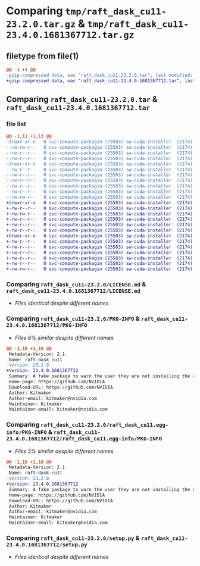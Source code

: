 # Comparing `tmp/raft_dask_cu11-23.2.0.tar.gz` & `tmp/raft_dask_cu11-23.4.0.1681367712.tar.gz`

## filetype from file(1)

```diff
@@ -1 +1 @@
-gzip compressed data, was "raft_dask_cu11-23.2.0.tar", last modified: Fri Feb 10 16:30:53 2023, max compression
+gzip compressed data, was "raft_dask_cu11-23.4.0.1681367712.tar", last modified: Thu Apr 13 18:15:08 2023, max compression
```

## Comparing `raft_dask_cu11-23.2.0.tar` & `raft_dask_cu11-23.4.0.1681367712.tar`

### file list

```diff
@@ -1,11 +1,13 @@
-drwxr-xr-x   0 svc-compute-packagin (25503) sw-cuda-installer  (2174)        0 2023-02-10 16:30:53.212726 raft_dask_cu11-23.2.0/
--rw-rw-r--   0 svc-compute-packagin (25503) sw-cuda-installer  (2174)    11336 2023-02-09 04:19:24.000000 raft_dask_cu11-23.2.0/LICENSE.md
--rw-r--r--   0 svc-compute-packagin (25503) sw-cuda-installer  (2174)     1604 2023-02-10 16:30:53.212726 raft_dask_cu11-23.2.0/PKG-INFO
--rw-r--r--   0 svc-compute-packagin (25503) sw-cuda-installer  (2174)      247 2023-02-10 16:30:53.000000 raft_dask_cu11-23.2.0/README.rst
-drwxr-xr-x   0 svc-compute-packagin (25503) sw-cuda-installer  (2174)        0 2023-02-10 16:30:53.212726 raft_dask_cu11-23.2.0/raft_dask_cu11.egg-info/
--rw-r--r--   0 svc-compute-packagin (25503) sw-cuda-installer  (2174)     1604 2023-02-10 16:30:53.000000 raft_dask_cu11-23.2.0/raft_dask_cu11.egg-info/PKG-INFO
--rw-r--r--   0 svc-compute-packagin (25503) sw-cuda-installer  (2174)      182 2023-02-10 16:30:53.000000 raft_dask_cu11-23.2.0/raft_dask_cu11.egg-info/SOURCES.txt
--rw-r--r--   0 svc-compute-packagin (25503) sw-cuda-installer  (2174)        1 2023-02-10 16:30:53.000000 raft_dask_cu11-23.2.0/raft_dask_cu11.egg-info/dependency_links.txt
--rw-r--r--   0 svc-compute-packagin (25503) sw-cuda-installer  (2174)        1 2023-02-10 16:30:53.000000 raft_dask_cu11-23.2.0/raft_dask_cu11.egg-info/top_level.txt
--rw-r--r--   0 svc-compute-packagin (25503) sw-cuda-installer  (2174)       38 2023-02-10 16:30:53.212726 raft_dask_cu11-23.2.0/setup.cfg
--rw-rw-r--   0 svc-compute-packagin (25503) sw-cuda-installer  (2174)     4560 2023-02-09 04:19:24.000000 raft_dask_cu11-23.2.0/setup.py
+drwxr-xr-x   0 svc-compute-packagin (25503) sw-cuda-installer  (2174)        0 2023-04-13 18:15:08.794447 raft_dask_cu11-23.4.0.1681367712/
+-rw-r--r--   0 svc-compute-packagin (25503) sw-cuda-installer  (2174)      446 2023-04-13 18:15:08.000000 raft_dask_cu11-23.4.0.1681367712/ERROR.txt
+-rw-rw-r--   0 svc-compute-packagin (25503) sw-cuda-installer  (2174)    11336 2023-04-12 18:02:21.000000 raft_dask_cu11-23.4.0.1681367712/LICENSE.md
+-rw-r--r--   0 svc-compute-packagin (25503) sw-cuda-installer  (2174)       14 2023-04-13 18:15:08.000000 raft_dask_cu11-23.4.0.1681367712/PACKAGE_NAME
+-rw-r--r--   0 svc-compute-packagin (25503) sw-cuda-installer  (2174)     1615 2023-04-13 18:15:08.794447 raft_dask_cu11-23.4.0.1681367712/PKG-INFO
+-rw-r--r--   0 svc-compute-packagin (25503) sw-cuda-installer  (2174)      247 2023-04-13 18:15:08.000000 raft_dask_cu11-23.4.0.1681367712/README.rst
+drwxr-xr-x   0 svc-compute-packagin (25503) sw-cuda-installer  (2174)        0 2023-04-13 18:15:08.794447 raft_dask_cu11-23.4.0.1681367712/raft_dask_cu11.egg-info/
+-rw-r--r--   0 svc-compute-packagin (25503) sw-cuda-installer  (2174)     1615 2023-04-13 18:15:08.000000 raft_dask_cu11-23.4.0.1681367712/raft_dask_cu11.egg-info/PKG-INFO
+-rw-r--r--   0 svc-compute-packagin (25503) sw-cuda-installer  (2174)      205 2023-04-13 18:15:08.000000 raft_dask_cu11-23.4.0.1681367712/raft_dask_cu11.egg-info/SOURCES.txt
+-rw-r--r--   0 svc-compute-packagin (25503) sw-cuda-installer  (2174)        1 2023-04-13 18:15:08.000000 raft_dask_cu11-23.4.0.1681367712/raft_dask_cu11.egg-info/dependency_links.txt
+-rw-r--r--   0 svc-compute-packagin (25503) sw-cuda-installer  (2174)        1 2023-04-13 18:15:08.000000 raft_dask_cu11-23.4.0.1681367712/raft_dask_cu11.egg-info/top_level.txt
+-rw-r--r--   0 svc-compute-packagin (25503) sw-cuda-installer  (2174)       38 2023-04-13 18:15:08.794447 raft_dask_cu11-23.4.0.1681367712/setup.cfg
+-rw-rw-r--   0 svc-compute-packagin (25503) sw-cuda-installer  (2174)     4560 2023-04-12 18:02:21.000000 raft_dask_cu11-23.4.0.1681367712/setup.py
```

### Comparing `raft_dask_cu11-23.2.0/LICENSE.md` & `raft_dask_cu11-23.4.0.1681367712/LICENSE.md`

 * *Files identical despite different names*

### Comparing `raft_dask_cu11-23.2.0/PKG-INFO` & `raft_dask_cu11-23.4.0.1681367712/PKG-INFO`

 * *Files 6% similar despite different names*

```diff
@@ -1,10 +1,10 @@
 Metadata-Version: 2.1
 Name: raft_dask_cu11
-Version: 23.2.0
+Version: 23.4.0.1681367712
 Summary: A fake package to warn the user they are not installing the correct package.
 Home-page: https://github.com/NVIDIA
 Download-URL: https://github.com/NVIDIA
 Author: Kitmaker
 Author-email: kitmaker@nvidia.com
 Maintainer: Kitmaker
 Maintainer-email: kitmaker@nvidia.com
```

### Comparing `raft_dask_cu11-23.2.0/raft_dask_cu11.egg-info/PKG-INFO` & `raft_dask_cu11-23.4.0.1681367712/raft_dask_cu11.egg-info/PKG-INFO`

 * *Files 5% similar despite different names*

```diff
@@ -1,10 +1,10 @@
 Metadata-Version: 2.1
 Name: raft-dask-cu11
-Version: 23.2.0
+Version: 23.4.0.1681367712
 Summary: A fake package to warn the user they are not installing the correct package.
 Home-page: https://github.com/NVIDIA
 Download-URL: https://github.com/NVIDIA
 Author: Kitmaker
 Author-email: kitmaker@nvidia.com
 Maintainer: Kitmaker
 Maintainer-email: kitmaker@nvidia.com
```

### Comparing `raft_dask_cu11-23.2.0/setup.py` & `raft_dask_cu11-23.4.0.1681367712/setup.py`

 * *Files identical despite different names*


